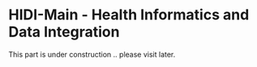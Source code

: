 # HIDI-Main - Health Informatics and Data Integration
This part is under construction .. please visit later.

